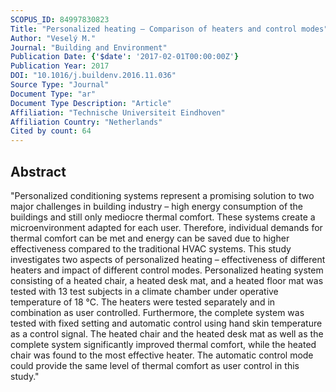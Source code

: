 ```yaml
---
SCOPUS_ID: 84997830823
Title: "Personalized heating – Comparison of heaters and control modes"
Author: "Veselý M."
Journal: "Building and Environment"
Publication Date: {'$date': '2017-02-01T00:00:00Z'}
Publication Year: 2017
DOI: "10.1016/j.buildenv.2016.11.036"
Source Type: "Journal"
Document Type: "ar"
Document Type Description: "Article"
Affiliation: "Technische Universiteit Eindhoven"
Affiliation Country: "Netherlands"
Cited by count: 64
---
```


## Abstract
"Personalized conditioning systems represent a promising solution to two major challenges in building industry – high energy consumption of the buildings and still only mediocre thermal comfort. These systems create a microenvironment adapted for each user. Therefore, individual demands for thermal comfort can be met and energy can be saved due to higher effectiveness compared to the traditional HVAC systems. This study investigates two aspects of personalized heating – effectiveness of different heaters and impact of different control modes. Personalized heating system consisting of a heated chair, a heated desk mat, and a heated floor mat was tested with 13 test subjects in a climate chamber under operative temperature of 18 °C. The heaters were tested separately and in combination as user controlled. Furthermore, the complete system was tested with fixed setting and automatic control using hand skin temperature as a control signal. The heated chair and the heated desk mat as well as the complete system significantly improved thermal comfort, while the heated chair was found to the most effective heater. The automatic control mode could provide the same level of thermal comfort as user control in this study."
